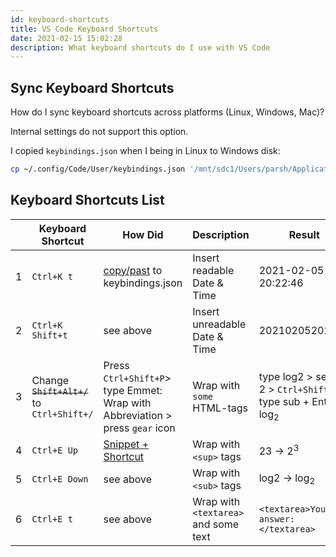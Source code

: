 ```yaml
---
id: keyboard-shortcuts
title: VS Code Keyboard Shortcuts 
date: 2021-02-15 15:02:28
description: What keyboard shortcuts do I use with VS Code 
---
```


## Sync Keyboard Shortcuts

How do I sync keyboard shortcuts across platforms (Linux, Windows, Mac)?

Internal settings do not support this option.

I copied `keybindings.json` when I being in Linux to Windows disk:

```sh title="keybindings.json"
cp ~/.config/Code/User/keybindings.json '/mnt/sdc1/Users/parsh/Application Data/Code/User/'
```

## Keyboard Shortcuts List

| | Keyboard Shortcut | How Did | Description | Result |
-|-|-|-|-
1 | `Ctrl+K t` | [copy/past](https://stackoverflow.com/questions/38780057/how-to-insert-current-date-time-in-vscode#57654879) to keybindings.json | Insert readable Date & Time | 2021-02-05 20:22:46
2 | `Ctrl+K Shift+t` | see above| Insert unreadable Date & Time | 20210205202330
3 | Change ~~`Shift+Alt+/`~~ to `Ctrl+Shift+/` | Press `Ctrl+Shift+P`> type Emmet: Wrap with Abbreviation > press `gear` icon | Wrap with `some` HTML-tags | type log2 > select 2 > `Ctrl+Shift+/` > type sub + Enter > log<sub>2</sub>
4 | `Ctrl+E Up` | [Snippet + Shortcut](snippet-plus-shortcut.md) | Wrap with `<sup>` tags | 23 -> 2<sup>3</sup>
5 | `Ctrl+E Down` | see above | Wrap with `<sub>` tags | log2 -> log<sub>2</sub>
6 | `Ctrl+E t` | see above | Wrap with `<textarea>` and some text | `<textarea>Your answer:</textarea>`
